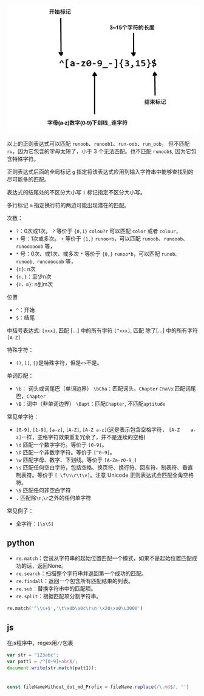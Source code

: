 ![picture 1](../../../images/275bcc66bee23b340f87f7a42182610d63d858aacc6123748d4d8449f46540e7.png)  

以上的正则表达式可以匹配 `runoob`、`runoob1`、`run-oob`、`run_oob`， 但不匹配 `ru`，因为它包含的字母太短了，小于 3 个无法匹配。也不匹配 `runoob$`, 因为它包含特殊字符。

正则表达式后面的全局标记 `g` 指定将该表达式应用到输入字符串中能够查找到的尽可能多的匹配。

表达式的结尾处的不区分大小写 `i` 标记指定不区分大小写。

多行标记 `m` 指定换行符的两边可能出现潜在的匹配。


次数：
- `?`：0次或1次。
  `?` 等价于 `{0,1}`
  `colou?r` 可以匹配 `color` 或者 `colour`，
- `+` 号：1次或多次。
  `+` 等价于 `{1,}`
  `runoo+b`，可以匹配 `runoob`、`runooob`、`runoooooob` 等，
- `*` 号：0次、或1次、或多次
  `*` 等价于 `{0,}`
  `runoo*b`，可以匹配 `runob、runoob、runoooooob` 等，
- `{n}`: n次
- `{n,}`：至少n次
- `{n，m}`: n到m次


位置
- `^`：开始
- `$`：结尾


中括号表达式:
`[xxx]`, 匹配 [...] 中的所有字符
`[^xxx]`, 匹配 除了[...] 中的所有字符
`[A-Z]`

特殊字符：
- `()`, `[]`, `{}`是特殊字符，但是`<>`不是。


单词匹配：
- `\b`： 词头或词尾巴（单词边界）
  `\bCha`：匹配词头，`Chapter`
  `Cha\b`:匹配词尾巴，`Chapter`
- `\B`：词中（非单词边界）
  `\Bapt`：匹配`Chapter`, 不匹配`aptitude`

常见单字符：
- `[0-9]`, `[1-9]`, `[a-z]`, `[A-Z]`, `[A-Z a-z]`(这是表示包含空格字符， `[A-Z    a-z]`一样，空格字符效果重复冗余了，并不是连续的空格)
- `\d`
  匹配一个数字字符。等价于 `[0-9]`。
- `\D`
  匹配一个非数字字符。等价于 `[^0-9]`。
- `\w`
  匹配字母、数字、下划线。等价于 `[A-Za-z0-9_]` 
- `\s`
  匹配任何空白字符，包括空格、换页符、换行符、回车符、制表符、垂直制表符。等价于 `[ \f\n\r\t\v]`。注意 Unicode 正则表达式会匹配全角空格符。
- `\S`
  匹配任何非空白字符
- `.`
  匹配除`\n`,`\r`之外的任何单字符

常见例子：
- 全字符：`[\s\S]`


## python

- `re.match`：尝试从字符串的起始位置匹配一个模式，如果不是起始位置匹配成功的话，返回None。
- `re.search`：扫描整个字符串并返回第一个成功的匹配。
- `re.findall`：返回一个包含所有匹配结果的列表。
- `re.sub`：替换字符串中的匹配项。
- `re.split`：根据匹配项分割字符串。

```python
re.match('^\\s+$','\t\x0b\x0c\r\n \x20\xa0\u3000')
```
## js

在js程序中，regex用`//`包裹
```js
var str = "123abc";
var patt1 = /^[0-9]+abc$/;
document.write(str.match(patt1));


const fileNameWithout_dot_md_Profix = fileName.replace(/\.md$/, '')
```
